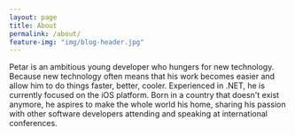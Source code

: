 ```yaml
---
layout: page
title: About
permalink: /about/
feature-img: "img/blog-header.jpg"
---
```


Petar is an ambitious young developer who hungers for new technology. Because new technology often means that his work becomes easier and allow him to do things faster, better, cooler. Experienced in .NET, he is currently focused on the iOS platform. Born in a country that doesn't exist anymore, he aspires to make the whole world his home, sharing his passion with other software developers attending and speaking at international conferences.
